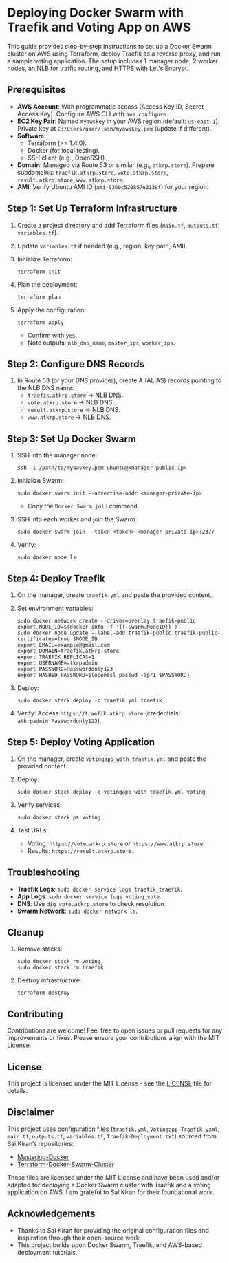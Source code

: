 # Deploying Docker Swarm with Traefik and Voting App on AWS

This guide provides step-by-step instructions to set up a Docker Swarm cluster on AWS using Terraform, deploy Traefik as a reverse proxy, and run a sample voting application. The setup includes 1 manager node, 2 worker nodes, an NLB for traffic routing, and HTTPS with Let's Encrypt.

## Prerequisites

- **AWS Account**: With programmatic access (Access Key ID, Secret Access Key). Configure AWS CLI with `aws configure`.
- **EC2 Key Pair**: Named `myawskey` in your AWS region (default: `us-east-1`). Private key at `C:/Users/user/.ssh/myawskey.pem` (update if different).
- **Software**:
  - Terraform (&gt;= 1.4.0).
  - Docker (for local testing).
  - SSH client (e.g., OpenSSH).
- **Domain**: Managed via Route 53 or similar (e.g., `atkrp.store`). Prepare subdomains: `traefik.atkrp.store`, `vote.atkrp.store`, `result.atkrp.store`, `www.atkrp.store`.
- **AMI**: Verify Ubuntu AMI ID (`ami-0360c520857e3138f`) for your region.

## Step 1: Set Up Terraform Infrastructure

1. Create a project directory and add Terraform files (`main.tf`, `outputs.tf`, `variables.tf`).

2. Update `variables.tf` if needed (e.g., region, key path, AMI).

3. Initialize Terraform:

   ```
   terraform init
   ```

4. Plan the deployment:

   ```
   terraform plan
   ```

5. Apply the configuration:

   ```
   terraform apply
   ```

   - Confirm with `yes`.
   - Note outputs: `nlb_dns_name`, `master_ips`, `worker_ips`.

## Step 2: Configure DNS Records

1. In Route 53 (or your DNS provider), create A (ALIAS) records pointing to the NLB DNS name:
   - `traefik.atkrp.store` → NLB DNS.
   - `vote.atkrp.store` → NLB DNS.
   - `result.atkrp.store` → NLB DNS.
   - `www.atkrp.store` → NLB DNS.

## Step 3: Set Up Docker Swarm

1. SSH into the manager node:

   ```
   ssh -i /path/to/myawskey.pem ubuntu@<manager-public-ip>
   ```

2. Initialize Swarm:

   ```
   sudo docker swarm init --advertise-addr <manager-private-ip>
   ```

   - Copy the `Docker Swarm join` command.

3. SSH into each worker and join the Swarm:

   ```
   sudo docker swarm join --token <token> <manager-private-ip>:2377
   ```

4. Verify:

   ```
   sudo docker node ls
   ```

## Step 4: Deploy Traefik

1. On the manager, create `traefik.yml` and paste the provided content.

2. Set environment variables:

   ```
   sudo docker network create --driver=overlay traefik-public
   export NODE_ID=$(docker info -f '{{.Swarm.NodeID}}')
   sudo docker node update --label-add traefik-public.traefik-public-certificates=true $NODE_ID
   export EMAIL=example@gmail.com
   export DOMAIN=traefik.atkrp.store
   export TRAEFIK_REPLICAS=1
   export USERNAME=atkrpadmin
   export PASSWORD=Passwordonly123
   export HASHED_PASSWORD=$(openssl passwd -apr1 $PASSWORD)
   ```

3. Deploy:

   ```
   sudo docker stack deploy -c traefik.yml traefik
   ```

4. Verify: Access `https://traefik.atkrp.store` (credentials: `atkrpadmin:Passwordonly123`).

## Step 5: Deploy Voting Application

1. On the manager, create `votingapp_with_traefik.yml` and paste the provided content.

2. Deploy:

   ```
   sudo docker stack deploy -c votingapp_with_traefik.yml voting
   ```

3. Verify services:

   ```
   sudo docker stack ps voting
   ```

4. Test URLs:

   - Voting: `https://vote.atkrp.store` or `https://www.atkrp.store`.
   - Results: `https://result.atkrp.store`.

## Troubleshooting

- **Traefik Logs**: `sudo docker service logs traefik_traefik`.
- **App Logs**: `sudo docker service logs voting_vote`.
- **DNS**: Use `dig vote.atkrp.store` to check resolution.
- **Swarm Network**: `sudo docker network ls`.

## Cleanup

1. Remove stacks:

   ```
   sudo docker stack rm voting
   sudo docker stack rm traefik
   ```

2. Destroy infrastructure:

   ```
   terraform destroy
   ```

## Contributing

Contributions are welcome! Feel free to open issues or pull requests for any improvements or fixes. Please ensure your contributions align with the MIT License.

## License

This project is licensed under the MIT License - see the [LICENSE](LICENSE) file for details.

## Disclaimer

This project uses configuration files (`traefik.yml`, `Votingapp-Traefik.yaml`, `main.tf`, `outputs.tf`, `variables.tf`, `Traefik-Deployment.txt`) sourced from Sai Kiran’s repositories:

- [Mastering-Docker](https://github.com/saikiranpi/Mastering-Docker/tree/main/Day10)
- [Terraform-Docker-Swarm-Cluster](https://github.com/saikiranpi/Terraform-Docker-Swarm-Cluster)

These files are licensed under the MIT License and have been used and/or adapted for deploying a Docker Swarm cluster with Traefik and a voting application on AWS. I am grateful to Sai Kiran for their foundational work.

## Acknowledgements

- Thanks to Sai Kiran for providing the original configuration files and inspiration through their open-source work.
- This project builds upon Docker Swarm, Traefik, and AWS-based deployment tutorials.

